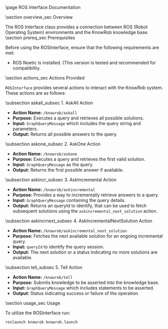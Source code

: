 \page ROS Interface Documentation

\section overview_sec Overview

The ROS Interface class provides a connection between ROS (Robot Operating System)
environments and the KnowRob knowledge base.
\section prereq_sec Prerequisites

Before using the ROSInterface, ensure that the following requirements are met:
- ROS Noetic is installed. (This version is tested and recommended for compatibility.

\section actions_sec Actions Provided

`ROSInterface` provides several actions to interact with the KnowRob system. These actions are as follows:

\subsection askall_subsec 1. AskAll Action

- <b>Action Name:</b> `/knowrob/askall`
- <b>Purpose:</b> Executes a query and retrieves all possible solutions.
- <b>Input:</b> `GraphQueryMessage` which includes the query string and parameters.
- <b>Output:</b> Returns all possible answers to the query.

\subsection askone_subsec 2. AskOne Action

- <b>Action Name:</b> `/knowrob/askone`
- <b>Purpose:</b> Executes a query and retrieves the first valid solution.
- <b>Input:</b> `GraphQueryMessage` as the query.
- <b>Output:</b> Returns the first possible answer if available.

\subsection askincr_subsec 3. AskIncremental Action

- <b>Action Name:</b> `/knowrob/askincremental`
- <b>Purpose:</b> Provides a way to incrementally retrieve answers to a query.
- <b>Input:</b> `GraphQueryMessage` containing the query details.
- <b>Output:</b> Returns an queryId to identify, that can be used to fetch subsequent solutions using the `askincremental_next_solution` action.

\subsection askincrnext_subsec 4. AskIncrementalNextSolution Action

- <b>Action Name:</b> `/knowrob/askincremental_next_solution`
- <b>Purpose:</b> Fetches the next available solution for an ongoing incremental query.
- <b>Input:</b> `queryId` to identify the query session.
- <b>Output:</b> The next solution or a status indicating no more solutions are available.

\subsection tell_subsec 5. Tell Action

- <b>Action Name:</b> `/knowrob/tell`
- <b>Purpose:</b> Submits knowledge to be asserted into the knowledge base.
- <b>Input:</b> `GraphQueryMessage` which includes statements to be asserted.
- <b>Output:</b> Status indicating success or failure of the operation.

\section usage_sec Usage

To utilize the ROSInterface run:

```bash
roslaunch knowrob knowrob.launch
```